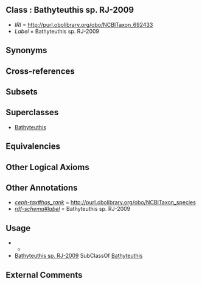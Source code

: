 
## Class : Bathyteuthis sp. RJ-2009

 * *IRI* = http://purl.obolibrary.org/obo/NCBITaxon_692433
 * *Label* = Bathyteuthis sp. RJ-2009

## Synonyms


## Cross-references


## Subsets


## Superclasses

 * [Bathyteuthis](../../NCBITaxon/92/NCBITaxon_61692.md)

## Equivalencies


## Other Logical Axioms


## Other Annotations

 * *[ceph-tax#has_rank](../../ceph-tax#has/nk/ceph-tax#has_rank.md)* = http://purl.obolibrary.org/obo/NCBITaxon_species
 * *[rdf-schema#label](../../el/rdf-schema#label.md)* = Bathyteuthis sp. RJ-2009

## Usage

 * -
 * [Bathyteuthis sp. RJ-2009](../../NCBITaxon/33/NCBITaxon_692433.md) SubClassOf [Bathyteuthis](../../NCBITaxon/92/NCBITaxon_61692.md)

## External Comments

